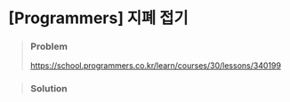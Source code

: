 # [Programmers] 지폐 접기



> ### Problem
>
> https://school.programmers.co.kr/learn/courses/30/lessons/340199



> ### Solution

```java
```